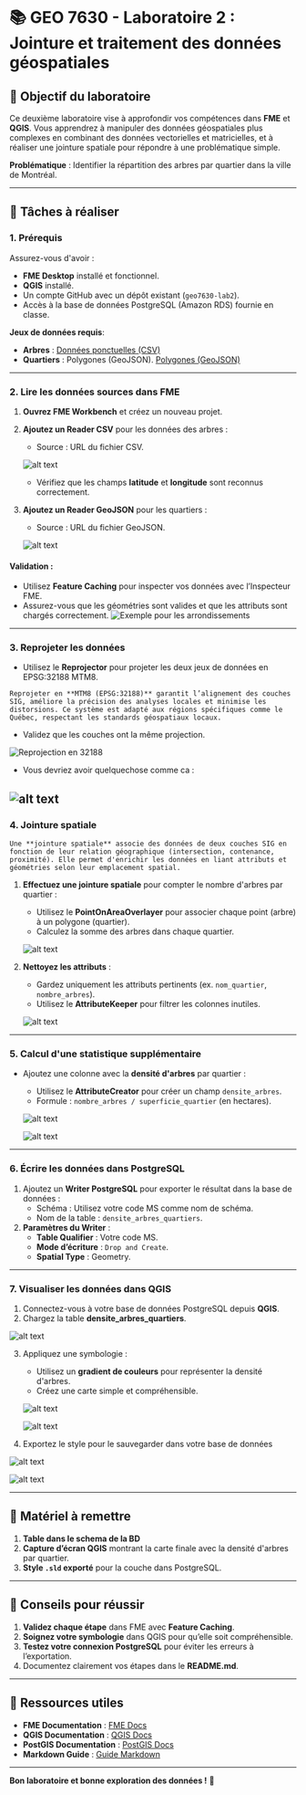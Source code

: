# 📚 GEO 7630 - Laboratoire 2 : Jointure et traitement des données géospatiales

## 🎯 Objectif du laboratoire
Ce deuxième laboratoire vise à approfondir vos compétences dans **FME** et **QGIS**. Vous apprendrez à manipuler des données géospatiales plus complexes en combinant des données vectorielles et matricielles, et à réaliser une jointure spatiale pour répondre à une problématique simple.

**Problématique** : Identifier la répartition des arbres par quartier dans la ville de Montréal.

---

## 📝 Tâches à réaliser

### **1. Prérequis**
Assurez-vous d'avoir :
- **FME Desktop** installé et fonctionnel.
- **QGIS** installé.
- Un compte GitHub avec un dépôt existant (`geo7630-lab2`).
- Accès à la base de données PostgreSQL (Amazon RDS) fournie en classe.

**Jeux de données requis**:
- **Arbres** : [Données ponctuelles (CSV)](https://donnees.montreal.ca/dataset/b89fd27d-4b49-461b-8e54-fa2b34a628c4/resource/64e28fe6-ef37-437a-972d-d1d3f1f7d891/download/arbres-publics.csv) 
- **Quartiers** : Polygones (GeoJSON). [Polygones (GeoJSON)](https://donnees.montreal.ca/dataset/9797a946-9da8-41ec-8815-f6b276dec7e9/resource/6b313375-d9bc-4dc3-af8e-ceae3762ae6e/download/limites-administratives-agglomeration-nad83.geojson) 

---

### **2. Lire les données sources dans FME**
1. **Ouvrez FME Workbench** et créez un nouveau projet.
2. **Ajoutez un Reader CSV** pour les données des arbres :
   - Source : URL du fichier CSV.

   ![alt text](image.png)

   - Vérifiez que les champs **latitude** et **longitude** sont reconnus correctement.
3. **Ajoutez un Reader GeoJSON** pour les quartiers :
   - Source : URL du fichier GeoJSON.

   ![alt text](images/image-1.png)

#### **Validation** :
- Utilisez **Feature Caching** pour inspecter vos données avec l’Inspecteur FME.
- Assurez-vous que les géométries sont valides et que les attributs sont chargés correctement.
![Exemple pour les arrondissements](images/image-2.png)
---

### **3. Reprojeter les données**
- Utilisez le **Reprojector** pour projeter les deux jeux de données en EPSG:32188 MTM8.

`Reprojeter en **MTM8 (EPSG:32188)** garantit l’alignement des couches SIG, améliore la précision des analyses locales et minimise les distorsions. Ce système est adapté aux régions spécifiques comme le Québec, respectant les standards géospatiaux locaux.`

- Validez que les couches ont la même projection.

![Reprojection en 32188](images/image-3.png)

- Vous devriez avoir quelquechose comme ca :

![alt text](images/image-4.png)
---

### **4. Jointure spatiale**

`Une **jointure spatiale** associe des données de deux couches SIG en fonction de leur relation géographique (intersection, contenance, proximité). Elle permet d'enrichir les données en liant attributs et géométries selon leur emplacement spatial.`


1. **Effectuez une jointure spatiale** pour compter le nombre d'arbres par quartier :
   - Utilisez le **PointOnAreaOverlayer** pour associer chaque point (arbre) à un polygone (quartier).
   - Calculez la somme des arbres dans chaque quartier.

   ![alt text](images/image-5.png)

2. **Nettoyez les attributs** :
   - Gardez uniquement les attributs pertinents (ex. `nom_quartier`, `nombre_arbres`).
   - Utilisez le **AttributeKeeper** pour filtrer les colonnes inutiles.

   ![alt text](images/image-6.png)

---

### **5. Calcul d'une statistique supplémentaire**
- Ajoutez une colonne avec la **densité d'arbres** par quartier :
   - Utilisez le **AttributeCreator** pour créer un champ `densite_arbres`.
   - Formule : `nombre_arbres / superficie_quartier` (en hectares).

   ![alt text](images/image-7.png)

   ![alt text](images/image-8.png)

---

### **6. Écrire les données dans PostgreSQL**
1. Ajoutez un **Writer PostgreSQL** pour exporter le résultat dans la base de données :
   - Schéma : Utilisez votre code MS comme nom de schéma.
   - Nom de la table : `densite_arbres_quartiers`.
2. **Paramètres du Writer** :
   - **Table Qualifier** : Votre code MS.
   - **Mode d’écriture** : `Drop and Create`.
   - **Spatial Type** : Geometry.

---

### **7. Visualiser les données dans QGIS**
1. Connectez-vous à votre base de données PostgreSQL depuis **QGIS**.
2. Chargez la table **densite_arbres_quartiers**.

![alt text](images/image11.png)

3. Appliquez une symbologie :
   - Utilisez un **gradient de couleurs** pour représenter la densité d'arbres.
   - Créez une carte simple et compréhensible.

   ![alt text](images/image10.png)

   ![alt text](images/image9.png)

4. Exportez le style pour le sauvegarder dans votre base de données

![alt text](images/image12.png)

![alt text](images/image13.png)

---

## 📝 Matériel à remettre
1. **Table dans le schema de la BD** 
2. **Capture d’écran QGIS** montrant la carte finale avec la densité d'arbres par quartier.
3. **Style `.sld` exporté** pour la couche dans PostgreSQL.

---


## 🚀 Conseils pour réussir
1. **Validez chaque étape** dans FME avec **Feature Caching**.
2. **Soignez votre symbologie** dans QGIS pour qu’elle soit compréhensible.
3. **Testez votre connexion PostgreSQL** pour éviter les erreurs à l’exportation.
4. Documentez clairement vos étapes dans le **README.md**.

---

## 📂 Ressources utiles
- **FME Documentation** : [FME Docs](https://docs.safe.com/)
- **QGIS Documentation** : [QGIS Docs](https://qgis.org/en/docs/)
- **PostGIS Documentation** : [PostGIS Docs](https://postgis.net/documentation/)
- **Markdown Guide** : [Guide Markdown](https://www.markdownguide.org/)

---

**Bon laboratoire et bonne exploration des données !** 🚀
